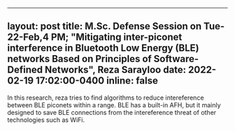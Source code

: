 
---
layout: post
title: M.Sc. Defense Session on Tue-22-Feb,4 PM; "Mitigating inter-piconet interference in Bluetooth Low Energy (BLE) networks Based on Principles of Software-Defined Networks", Reza Sarayloo
date: 2022-02-19 17:02:00-0400
inline: false
---

In this research, reza tries to find algorithms to reduce intereference between BLE piconets within a range. BLE has a built-in AFH, but it mainly designed to save BLE connections from the intereference threat of other technologies such as WiFi. 
